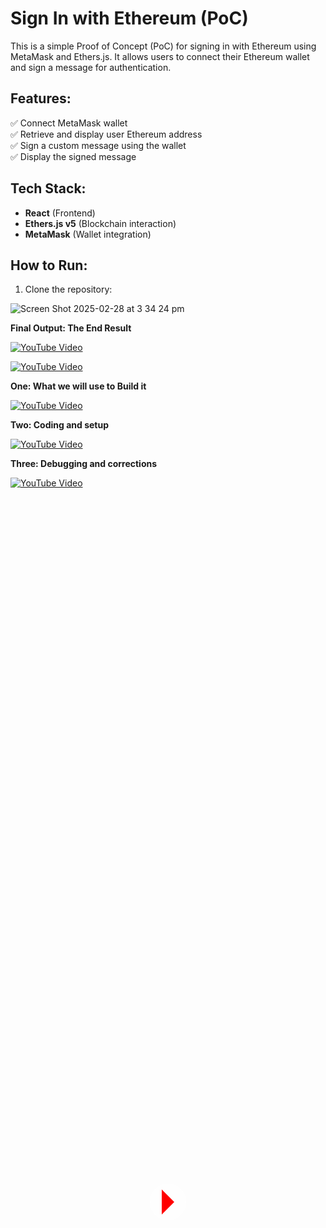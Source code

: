 # Sign In with Ethereum (PoC)

This is a simple Proof of Concept (PoC) for signing in with Ethereum using MetaMask and Ethers.js. It allows users to connect their Ethereum wallet and sign a message for authentication.

## Features:
✅ Connect MetaMask wallet  
✅ Retrieve and display user Ethereum address  
✅ Sign a custom message using the wallet  
✅ Display the signed message  

## Tech Stack:
- **React** (Frontend)
- **Ethers.js v5** (Blockchain interaction)
- **MetaMask** (Wallet integration)

## How to Run:
1. Clone the repository:

![Screen Shot 2025-02-28 at 3 34 24 pm](https://github.com/user-attachments/assets/34a21b06-4395-4cd8-bf32-81417e5951f9)


**Final Output: The End Result**

[![YouTube Video](https://img.youtube.com/vi/SN41F9aCKOk/0.jpg)](https://youtu.be/SN41F9aCKOk)

<a href="https://youtu.be/SN41F9aCKOk" target="_blank">
  <img src="https://img.youtube.com/vi/SN41F9aCKOk/0.jpg" alt="YouTube Video" style="position: relative; display: block;">
  <div style="position: absolute; top: 50%; left: 50%; transform: translate(-50%, -50%);">
    <svg width="60" height="60" viewBox="0 0 60 60" fill="none" xmlns="http://www.w3.org/2000/svg">
      <circle cx="30" cy="30" r="29" fill="#FFFFFF" opacity="0.8"/>
      <path d="M20 10L40 30L20 50V10Z" fill="#FF0000"/>
    </svg>
  </div>
</a>




**One: What we will use to Build it**  

[![YouTube Video](https://img.youtube.com/vi/nUtodJKmPUo/0.jpg)](https://youtu.be/nUtodJKmPUo)


 **Two: Coding and setup**  
 
[![YouTube Video](https://img.youtube.com/vi/84i5kKsgggA/0.jpg)](https://youtu.be/84i5kKsgggA)



**Three: Debugging and corrections**  

[![YouTube Video](https://img.youtube.com/vi/-qj_wn2224U/0.jpg)](https://youtu.be/-qj_wn2224U)




     

